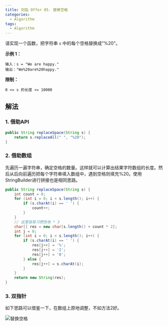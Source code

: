 ```yaml
---
title: 剑指 Offer 05. 替换空格
categories:
  - Algorithm
tags:
  - Algorithm
---
```


请实现一个函数，把字符串 `s` 中的每个空格替换成"%20"。

**示例 1：**

```
输入：s = "We are happy."
输出："We%20are%20happy."
```

**限制：**

```
0 <= s 的长度 <= 10000
```

## 解法

### 1. 借助API

```java
public String replaceSpace(String s) {
    return s.replaceAll(" ", "%20");
}
```

### 2. 借助数组

先遍历一遍字符串，确定空格的数量。这样就可以计算出结果字符数组的长度。然后从后向前遍历把每个字符串填入数组中，遇到空格则填充%20。使用StringBuilder进行拼接也是相同思路。

```java
public String replaceSpace(String s) {
    int count = 0;
    for (int i = 0; i < s.length(); i++) {
        if (s.charAt(i) == ' ') {
            count++;
        }
    }
    // 这里容易习惯性地 * 3
    char[] res = new char[s.length() + count * 2];
    int j = 0;
    for (int i = 0; i < s.length(); i++) {
        if (s.charAt(i) == ' ') {
            res[j++] = '%';
            res[j++] = '2';
            res[j++] = '0';
        } else {
            res[j++] = s.charAt(i);
        }
    }
    return new String(res);
}
```

### 3. 双指针

如下思路可以借鉴一下，在数组上原地调整，不如方法2好。

![替换空格](https://raw.githubusercontent.com/Traserve/traserve.github.io/master/_posts/algorithm/images/剑指Offer-05-1.gif)



